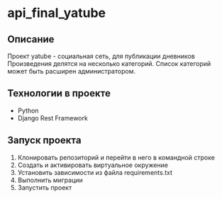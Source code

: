 # api_final_yatube

## Описание
Проект yatube - социальная сеть, для публикации дневников
Произведения делятся на несколько категорий. 
Список категорий может быть расширен администратором.

## Технологии в проекте 
* Python
* Django Rest Framework

## Запуск проекта
1. Клонировать репозиторий и перейти в него в командной строке
2. Cоздать и активировать виртуальное окружение
3. Установить зависимости из файла requirements.txt
4. Выполнить миграции
5. Запустить проект